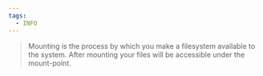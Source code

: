 ```yaml
---
tags:
  - INFO
---
```


> Mounting is the process by which you make a filesystem available to the system. After mounting your files will be accessible under the mount-point.